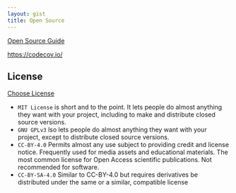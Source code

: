 ```yaml
---
layout: gist
title: Open Source
---
```



[Open Source Guide](https://opensource.guide/)

https://codecov.io/

## License

[Choose License](https://choosealicense.com/)

- `MIT License` is short and to the point. It lets people do almost anything they want with your project, including to make and distribute closed source versions.
- `GNU GPLv3` lso lets people do almost anything they want with your project, except to distribute closed source versions.
- `CC-BY-4.0` Permits almost any use subject to providing credit and license notice. Frequently used for media assets and educational materials. The most common license for Open Access scientific publications. Not recommended for software.
- `CC-BY-SA-4.0` Similar to CC-BY-4.0 but requires derivatives be distributed under the same or a similar, compatible license